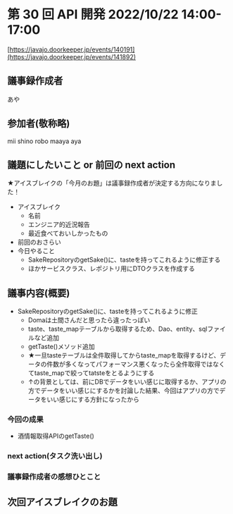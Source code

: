 # 第 30 回 API 開発 2022/10/22 14:00-17:00

[https://javajo.doorkeeper.jp/events/140191](https://javajo.doorkeeper.jp/events/141892)

## 議事録作成者
あや

## 参加者(敬称略)
mii
shino
robo
maaya
aya

## 議題にしたいこと or 前回の next action
★アイスブレイクの「今月のお題」は議事録作成者が決定する方向になりました！

- アイスブレイク
    - 名前
    - エンジニア的近況報告
    - 最近食べておいしかったもの
- 前回のおさらい
- 今日やること
  - SakeRepositoryのgetSake()に、tasteを持ってこれるように修正する
  - ほかサービスクラス、レポジトリ用にDTOクラスを作成する

## 議事内容(概要)
- SakeRepositoryのgetSake()に、tasteを持ってこれるように修正
  - Domaは土間さんだと思ったら違ったっぽい
  - taste、taste_mapテーブルから取得するため、Dao、entity、sqlファイルなど追加
  - getTaste()メソッド追加
  - ★一旦tasteテーブルは全件取得してからtaste_mapを取得するけど、データの件数が多くなってパフォーマンス悪くなったら全件取得ではなくてtaste_mapで絞ってtatsteをとるようにする
  - ↑の背景としては、前にDBでデータをいい感じに取得するか、アプリの方でデータをいい感じにするかを討論した結果、今回はアプリの方でデータをいい感じにする方針になったから

### 今回の成果
- 酒情報取得APIのgetTaste()

### next action(タスク洗い出し)

### 議事録作成者の感想ひとこと

## 次回アイスブレイクのお題
